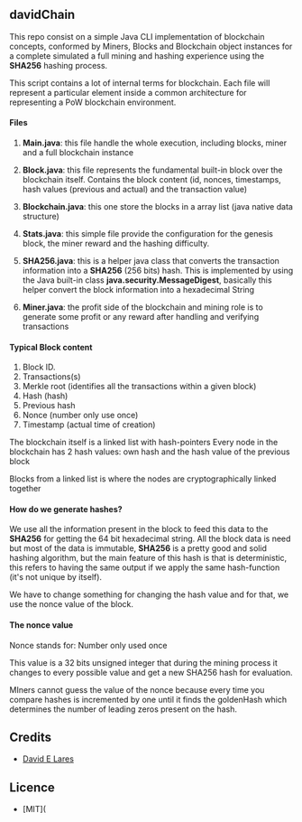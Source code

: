 ## davidChain

This repo consist on a simple Java CLI implementation of blockchain concepts, conformed by Miners, Blocks and Blockchain object instances for a complete simulated a full mining and hashing experience using the **SHA256** hashing process.

This script contains a lot of internal terms for blockchain. Each file will represent a particular element inside a common architecture for representing a PoW blockchain environment.

#### Files

1. **Main.java**: this file handle the whole execution, including blocks, miner and a full blockchain instance
2. **Block.java**: this file represents the fundamental built-in block over the blockchain itself. Contains the block content (id, nonces, timestamps, hash values (previous and actual) and the transaction value)
3. **Blockchain.java**: this one store the blocks in a array list (java native data structure)
4. **Stats.java**: this simple file provide the configuration for the genesis block, the miner reward and the hashing difficulty.

5. **SHA256.java**: this is a helper java class that converts the transaction information into a **SHA256** (256 bits) hash. This is implemented by using the Java built-in class **java.security.MessageDigest**, basically this helper convert the block information into a hexadecimal String

6. **Miner.java**: the profit side of the blockchain and mining role is to generate some profit or any reward after handling and verifying transactions

#### Typical Block content

1. Block ID.
2. Transactions(s)
3. Merkle root (identifies all the transactions within a given block)
4. Hash (hash)
5. Previous hash
6. Nonce (number only use once)
7. Timestamp (actual time of creation)

The blockchain itself is a linked list with hash-pointers Every node in the blockchain has 2 hash values: own hash and the hash value of the previous block

Blocks from a linked list is where the nodes are cryptographically linked together

#### How do we generate hashes?

We use all the information present in the block to feed this data to the **SHA256** for getting the 64 bit hexadecimal string. All the block data is need but most of the data is immutable,  **SHA256** is a pretty good and solid hashing algorithm, but the main feature of this hash is that is deterministic, this refers to having the same output if we apply the same hash-function (it's not unique by itself).

We have to change something for changing the hash value and for that, we use the nonce value of the block.

#### The nonce value

Nonce stands for: Number only used once

This value is a 32 bits unsigned integer that during the mining process it changes to every possible value and get a new SHA256 hash for evaluation.

MIners cannot guess the value of the nonce because every time you compare hashes is incremented by one until it finds the goldenHash which determines the number of leading zeros present on the hash.

## Credits

- [David E Lares](https://twitter.com/davidlares3)

## Licence

- [MIT](
